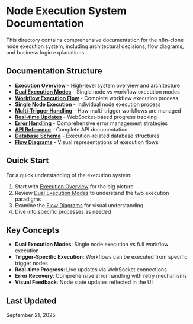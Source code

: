 # Node Execution System Documentation

This directory contains comprehensive documentation for the n8n-clone node execution system, including architectural decisions, flow diagrams, and business logic explanations.

## Documentation Structure

- **[Execution Overview](./execution-overview.md)** - High-level system overview and architecture
- **[Dual Execution Modes](./dual-execution-modes.md)** - Single node vs workflow execution modes
- **[Workflow Execution Flow](./workflow-execution-flow.md)** - Complete workflow execution process
- **[Single Node Execution](./single-node-execution.md)** - Individual node execution process
- **[Multi-Trigger Handling](./multi-trigger-handling.md)** - How multi-trigger workflows are managed
- **[Real-time Updates](./real-time-updates.md)** - WebSocket-based progress tracking
- **[Error Handling](./error-handling.md)** - Comprehensive error management strategies
- **[API Reference](./api-reference.md)** - Complete API documentation
- **[Database Schema](./database-schema.md)** - Execution-related database structures
- **[Flow Diagrams](./flow-diagrams/)** - Visual representations of execution flows

## Quick Start

For a quick understanding of the execution system:

1. Start with [Execution Overview](./execution-overview.md) for the big picture
2. Review [Dual Execution Modes](./dual-execution-modes.md) to understand the two execution paradigms
3. Examine the [Flow Diagrams](./flow-diagrams/) for visual understanding
4. Dive into specific processes as needed

## Key Concepts

- **Dual Execution Modes**: Single node execution vs full workflow execution
- **Trigger-Specific Execution**: Workflows can be executed from specific trigger nodes
- **Real-time Progress**: Live updates via WebSocket connections
- **Error Recovery**: Comprehensive error handling with retry mechanisms
- **Visual Feedback**: Node state updates reflected in the UI

## Last Updated

September 21, 2025
